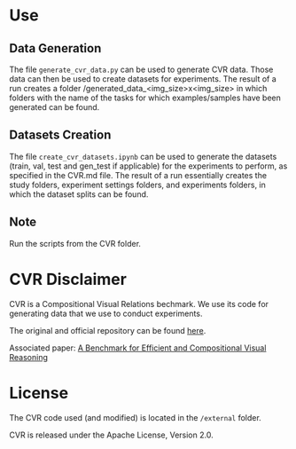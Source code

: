# Use
## Data Generation
The file ```generate_cvr_data.py``` can be used to generate CVR data. Those data can then be used to create datasets for experiments. The result of a run creates a folder /generated_data_<img_size>x<img_size> in which folders with the name of the tasks for which examples/samples have been generated can be found.

## Datasets Creation
The file ```create_cvr_datasets.ipynb``` can be used to generate the datasets (train, val, test and gen_test if applicable) for the experiments to perform, as specified in the CVR.md file. The result of a run essentially creates the study folders, experiment settings folders, and experiments folders, in which the dataset splits can be found.

## Note
Run the scripts from the CVR folder.

# CVR Disclaimer
CVR is a Compositional Visual Relations bechmark. We use its code for generating data that we use to conduct experiments.
<br>

The original and official repository can be found [here](https://github.com/serre-lab/CVR).
<br>

Associated paper: [A Benchmark for Efficient and Compositional Visual Reasoning](https://arxiv.org/abs/2206.05379)

 
# License
The CVR code used (and modified) is located in the `/external` folder.

CVR is released under the Apache License, Version 2.0.